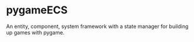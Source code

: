 # pygameECS
An entity, component, system framework with a state manager for building up games with pygame.
